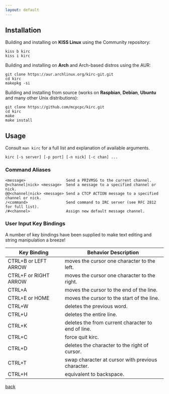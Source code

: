 ```yaml
---
layout: default
---
```


## Installation

Building and installing on **KISS Linux** using the Community repository:

```shell
kiss b kirc
kiss i kirc
```

Building and installing on **Arch** and Arch-based distros using the AUR:

```shell
git clone https://aur.archlinux.org/kirc-git.git
cd kirc
makepkg -si
```

Building and installing from source (works on **Raspbian**, **Debian**, **Ubuntu** and many other Unix distributions):

```shell
git clone https://github.com/mcpcpc/kirc.git
cd kirc
make
make install
```

## Usage

Consult `man kirc` for a full list and explanation of available arguments.

```shell
kirc [-s server] [-p port] [-n nick] [-c chan] ...
```

### Command Aliases

```shell
<message>                  Send a PRIVMSG to the current channel.
@<channel|nick> <message>  Send a message to a specified channel or nick.
@@<channel|nick> <message> Send a CTCP ACTION message to a specified channel or nick.
/<command>                 Send command to IRC server (see RFC 2812 for full list).
/#<channel>                Assign new default message channel.
```

### User Input Key Bindings

A number of key bindings have been supplied to make text editing and string manipulation a breeze! 

| Key Binding           | Behavior Description                               |
|-----------------------|----------------------------------------------------|
| CTRL+B or LEFT ARROW  | moves the cursor one character to the left.        |
| CTRL+F or RIGHT ARROW | moves the cursor one character to the right.       |
| CTRL+A                | moves the cursor to the end of the line.           |
| CTRL+E or HOME        | moves the cursor to the start of the line.         |
| CTRL+W                | deletes the previous word.                         |
| CTRL+U                | deletes the entire line.                           |
| CTRL+K                | deletes the from current character to end of line. |
| CTRL+C                | force quit kirc.                                   |
| CTRL+D                | deletes the character to the right of cursor.      |
| CTRL+T                | swap character at cursor with previous character.  |
| CTRL+H                | equivalent to backspace.                           |

[back](./)
